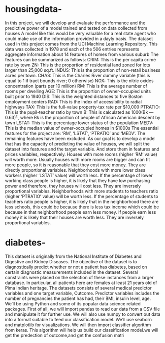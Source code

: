 # housingdata-
In this project, we will develop and evaluate the performance and the predictive power of a model trained and tested on data collected from houses
A model like this would be very valuable for a real state agent who could make use of the information provided in a dayly basis.
The dataset used in this project comes from the UCI Machine Learning Repository. This data was collected in 1978 and 
each of the 506 entries represents aggregate information about 14 features of homes from various suburb
The features can be summarized as follows:
CRIM: This is the per capita crime rate by town
ZN: This is the proportion of residential land zoned for lots larger than 25,000 sq.ft.
INDUS: This is the proportion of non-retail business acres per town.
CHAS: This is the Charles River dummy variable (this is equal to 1 if tract bounds river; 0 otherwise)
NOX: This is the nitric oxides concentration (parts per 10 million)
RM: This is the average number of rooms per dwelling
AGE: This is the proportion of owner-occupied units built prior to 1940
DIS: This is the weighted distances to five Boston employment centers
RAD: This is the index of accessibility to radial highways
TAX: This is the full-value property-tax rate per $10,000
PTRATIO: This is the pupil-teacher ratio by town
B: This is calculated as 1000(Bk — 0.63)², where Bk is the proportion of people of African American descent by town
LSTAT: This is the percentage lower status of the population
MEDV: This is the median value of owner-occupied homes in $1000s
The essential features for the project are: ‘RM’, ‘LSTAT’, ‘PTRATIO’ and ‘MEDV’. The remaining features have been excluded.
As our goal is to develop a model that has the capacity of predicting the value of houses,
we will split the dataset into features and the target variable. And store them in features and prices variables, respectively.
Houses with more rooms (higher ‘RM’ value) will worth more. Usually houses with more rooms are bigger and can fit more people, 
so it is reasonable that they cost more money. They are directly proportional variables.
Neighborhoods with more lower class workers (higher ‘LSTAT’ value) will worth less.
If the percentage of lower working class people is higher, 
it is likely that they have low purchasing power and therefore, they houses will cost less. They are inversely proportional variables.
Neighborhoods with more students to teachers ratio (higher ‘PTRATIO’ value) will be worth less.
If the percentage of students to teachers ratio people is higher, it is likely that in the neighborhood there are less schools,
this could be because there is less tax income which could be because in that neighborhood people earn less money.
If people earn less money it is likely that their houses are worth less. They are inversely proportional variables.

# diabetes-

This dataset is originally from the National Institute of Diabetes and Digestive and Kidney Diseases. The objective of the dataset is to diagnostically predict whether or not a patient has diabetes, based on certain diagnostic measurements included in the dataset. Several constraints were placed on the selection of these instances from a larger database. In particular, all patients here are females at least 21 years old of Pima Indian heritage. The datasets consists of several medical predictor variables and one target variable, Outcome. Predictor variables includes the number of pregnancies the patient has had, their BMI, insulin level, age. We’ll be using Python and some of its popular data science related packages. First of all, we will import pandas to read our data from a CSV file and manipulate it for further use. We will also use numpy to convert out data into a format suitable to feed our classification model. We’ll use seaborn and matplotlib for visualizations. We will then import classifier algorithm from keras. This algorithm will help us build our classification model.we will get the predection of outcome,and get the confusion matri
